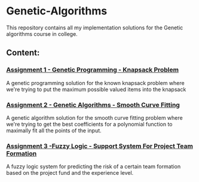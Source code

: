 # Genetic-Algorithms
This repository contains all my implementation solutions for the Genetic algorithms course in college.

## Content:

### [Assignment 1 - Genetic Programming - Knapsack Problem](https://github.com/MahmoudAbdelazim/Genetic-Algorithms/tree/main/Assignment%201%20-%20Genetic%20Programming)

A genetic programming solution for the known knapsack problem where we're trying to put
the maximum possible valued items into the knapsack


### [Assignment 2 - Genetic Algorithms - Smooth Curve Fitting](https://github.com/MahmoudAbdelazim/Genetic-Algorithms/tree/main/Assignment%202%20-%20Genetic%20Algorithms)

A genetic algorithm solution for the smooth curve fitting problem where we're trying to 
get the best coefficients for a polynomial function to maximally fit all the points of the input.


### [Assignment 3 -Fuzzy Logic - Support System For Project Team Formation](https://github.com/MahmoudAbdelazim/Genetic-Algorithms/tree/main/Assignment%203%20-%20Fuzzy%20Logic)

A fuzzy logic system for predicting the risk of a certain team formation based on the project fund and 
the experience level.